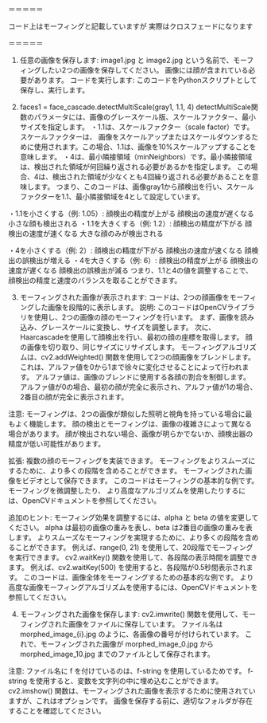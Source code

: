 ＝＝＝＝＝

コード上はモーフィングと記載していますが
実際はクロスフェードになります

＝＝＝＝＝

1. 任意の画像を保存します: 
image1.jpg と image2.jpg という名前で、モーフィングしたい2つの画像を保存してください。 
画像には顔が含まれている必要があります。
コードを実行します: このコードをPythonスクリプトとして保存し、実行します。

2. faces1 = face_cascade.detectMultiScale(gray1, 1.1, 4)
detectMultiScale関数のパラメータには、画像のグレースケール版、スケールファクター、最小サイズを指定します。
・1.1は、スケールファクター（scale factor）です。スケールファクターは、
画像をスケールアップまたはスケールダウンするために使用されます。この場合、1.1は、画像を10%スケールアップすることを意味します。
・4は、最小隣接領域（minNeighbors）です。最小隣接領域は、検出された領域が何回繰り返される必要があるかを指定します。
この場合、4は、検出された領域が少なくとも4回繰り返される必要があることを意味します。
つまり、このコードは、画像gray1から顔検出を行い、スケールファクターを1.1、最小隣接領域を4として設定しています。

・1.1を小さくする（例: 1.05）:
顔検出の精度が上がる
顔検出の速度が遅くなる
小さな顔も検出される
・1.1を大きくする（例: 1.2）:
顔検出の精度が下がる
顔検出の速度が速くなる
大きな顔のみが検出される

・4を小さくする（例: 2）:
顔検出の精度が下がる
顔検出の速度が速くなる
顔検出の誤検出が増える
・4を大きくする（例: 6）:
顔検出の精度が上がる
顔検出の速度が遅くなる
顔検出の誤検出が減る
つまり、1.1と4の値を調整することで、顔検出の精度と速度のバランスを取ることができます。

3. モーフィングされた画像が表示されます: コードは、2つの顔画像をモーフィングした画像を段階的に表示します。
説明:
このコードはOpenCVライブラリを使用し、2つの画像の顔のモーフィングを行います。
まず、画像を読み込み、グレースケールに変換し、サイズを調整します。
次に、Haarcascadeを使用して顔検出を行い、最初の顔の座標を取得します。
顔の画像を切り取り、同じサイズにリサイズします。
モーフィングアルゴリズムは、cv2.addWeighted() 関数を使用して2つの顔画像をブレンドします。 
これは、アルファ値を0から1まで徐々に変化させることによって行われます。
アルファ値は、画像のブレンドに使用する各顔の割合を制御します。 
アルファ値が0の場合、最初の顔が完全に表示され、アルファ値が1の場合、2番目の顔が完全に表示されます。

注意:
モーフィングは、2つの画像が類似した照明と視角を持っている場合に最もよく機能します。
顔の検出とモーフィングは、画像の複雑さによって異なる場合があります。 
顔が検出されない場合、画像が明らかでないか、顔検出器の精度が低い可能性があります。

拡張:
複数の顔のモーフィングを実装できます。
モーフィングをよりスムーズにするために、より多くの段階を含めることができます。
モーフィングされた画像をビデオとして保存できます。
このコードはモーフィングの基本的な例です。 モーフィングを微調整したり、
より高度なアルゴリズムを使用したりするには、OpenCVドキュメントを参照してください。

追加のヒント:
モーフィング効果を調整するには、alpha と beta の値を変更してください。 
alpha は最初の画像の重みを表し、beta は2番目の画像の重みを表します。
よりスムーズなモーフィングを実現するために、より多くの段階を含めることができます。 
例えば、range(0, 21) を使用して、20段階でモーフィングを実行できます。
cv2.waitKey() 関数を使用して、各段階の表示時間を調整できます。 
例えば、cv2.waitKey(500) を使用すると、各段階が0.5秒間表示されます。
このコードは、画像全体をモーフィングするための基本的な例です。 
より高度な画像モーフィングアルゴリズムを使用するには、OpenCVドキュメントを参照してください。

4. モーフィングされた画像を保存します:
cv2.imwrite() 関数を使用して、モーフィングされた画像をファイルに保存しています。
ファイル名は morphed_image_{i}.jpg のように、各画像の番号が付けられています。
これで、モーフィングされた画像が morphed_image_0.jpg から morphed_image_10.jpg までのファイルとして保存されます。

注意:
ファイル名に f を付けているのは、f-string を使用しているためです。 
f-string を使用すると、変数を文字列の中に埋め込むことができます。
cv2.imshow() 関数は、モーフィングされた画像を表示するために使用されていますが、これはオプションです。
画像を保存する前に、適切なフォルダが存在することを確認してください。

